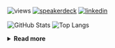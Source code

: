 ![views](https://komarev.com/ghpvc/?username=chck&color=blueviolet)
[![speakerdeck](https://img.shields.io/badge/Speaker_Deck-chck-8a2be2?style=flat-square&logo=speaker-deck)](https://speakerdeck.com/chck)
[![linkedin](https://img.shields.io/badge/LinkedIn-chck-8a2be2?style=flat-square&logo=linkedin)](https://www.linkedin.com/in/chck/)

<p align="left"> 
  <img alt="GitHub Stats" align="center" height="150" src="https://github-readme-stats-nine-umber-51.vercel.app/api?username=chck&count_private=true&show_icons=true&hide_title=true&theme=buefy" />
  <img alt="Top Langs" align="center" height="150" src="https://github-readme-stats-nine-umber-51.vercel.app/api/top-langs/?username=chck&layout=compact&count_private=true&show_icons=true&hide_title=true&theme=buefy" />
</p>

<details>
  <summary><b>Read more</b></summary>
  <br>

  <!--START_SECTION:waka-->
**🐱 My GitHub Data** 

> 📦 125.5 kB Used in GitHub's Storage 
 > 
> 🏆 363 Contributions in the Year 2025
 > 
> 💼 Opted to Hire
 > 
> 📜 133 Public Repositories 
 > 
> 🔑 24 Private Repositories 
 > 
**I'm a Night 🦉** 

```text
🌞 Morning                1249 commits        ████░░░░░░░░░░░░░░░░░░░░░   16.83 % 
🌆 Daytime                2226 commits        ████████░░░░░░░░░░░░░░░░░   30.00 % 
🌃 Evening                2082 commits        ███████░░░░░░░░░░░░░░░░░░   28.06 % 
🌙 Night                  1863 commits        ██████░░░░░░░░░░░░░░░░░░░   25.11 % 
```
📅 **I'm Most Productive on Thursday** 

```text
Monday                   1403 commits        █████░░░░░░░░░░░░░░░░░░░░   18.91 % 
Tuesday                  1119 commits        ████░░░░░░░░░░░░░░░░░░░░░   15.08 % 
Wednesday                1335 commits        ████░░░░░░░░░░░░░░░░░░░░░   17.99 % 
Thursday                 1627 commits        █████░░░░░░░░░░░░░░░░░░░░   21.93 % 
Friday                   776 commits         ███░░░░░░░░░░░░░░░░░░░░░░   10.46 % 
Saturday                 488 commits         ██░░░░░░░░░░░░░░░░░░░░░░░   06.58 % 
Sunday                   672 commits         ██░░░░░░░░░░░░░░░░░░░░░░░   09.06 % 
```


📊 **This Week I Spent My Time On** 

```text
💬 Programming Languages: 
Markdown                 2 hrs 3 mins        █████████░░░░░░░░░░░░░░░░   36.07 % 
Rust                     1 hr 59 mins        █████████░░░░░░░░░░░░░░░░   34.94 % 
Terraform                47 mins             ███░░░░░░░░░░░░░░░░░░░░░░   13.90 % 
Python                   16 mins             █░░░░░░░░░░░░░░░░░░░░░░░░   04.83 % 
YAML                     14 mins             █░░░░░░░░░░░░░░░░░░░░░░░░   04.17 % 

🔥 Editors: 
VS Code                  2 hrs 14 mins       ██████████░░░░░░░░░░░░░░░   39.35 % 
RustRover                2 hrs 8 mins        █████████░░░░░░░░░░░░░░░░   37.59 % 
Zed                      1 hr 5 mins         █████░░░░░░░░░░░░░░░░░░░░   19.03 % 
Neovim                   12 mins             █░░░░░░░░░░░░░░░░░░░░░░░░   03.80 % 
PyCharm                  0 secs              ░░░░░░░░░░░░░░░░░░░░░░░░░   00.23 % 
```

**I Mostly Code in Python** 

```text
Python                   47 repos            █████████░░░░░░░░░░░░░░░░   34.31 % 
Jupyter Notebook         19 repos            ███░░░░░░░░░░░░░░░░░░░░░░   13.87 % 
Ruby                     11 repos            ██░░░░░░░░░░░░░░░░░░░░░░░   08.03 % 
Rust                     8 repos             █░░░░░░░░░░░░░░░░░░░░░░░░   05.84 % 
TypeScript               6 repos             █░░░░░░░░░░░░░░░░░░░░░░░░   04.38 % 
```



**Timeline**

![Lines of Code chart](https://raw.githubusercontent.com/chck/chck/main/assets/bar_graph.png)


 Last Updated on 2025-04-25 02:06 UTC
<!--END_SECTION:waka-->
</details>


